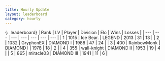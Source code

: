 ```yaml
---
title: Hourly Update
layout: leaderboard
category: hourly
---
```


{: .leaderboard}
| Rank | LV | Player | Division | Elo | Wins | Losses |
| --- | --- | --- | --- | --- | --- | --- |
| <span data-change="0">1</span> | 1015 | <span title="ID: 417840">Ice Bear.</span> | LEGEND | <span data-change="0">2013</span> | <span data-change="0">31</span> | <span data-change="0">13</span> |
| <span data-change="0">2</span> | 1032 | <span title="ID: 315148">GryphonEX</span> | DIAMOND I | <span data-change="-24">1988</span> | <span data-change="0">47</span> | <span data-change="2">24</span> |
| <span data-change="5">3</span> | 400 | <span title="ID: 374807">RainbowMonk</span> | DIAMOND I | <span data-change="56">1978</span> | <span data-change="5">18</span> | <span data-change="0">2</span> |
| <span data-change="-1">4</span> | 355 | <span title="ID: 63362">wall-knight</span> | DIAMOND II | <span data-change="0">1953</span> | <span data-change="0">19</span> | <span data-change="0">4</span> |
| <span data-change="0">5</span> | 865 | <span title="ID: 416373">miracle03</span> | DIAMOND III | <span data-change="7">1941</span> | <span data-change="1">11</span> | <span data-change="0">6</span> |